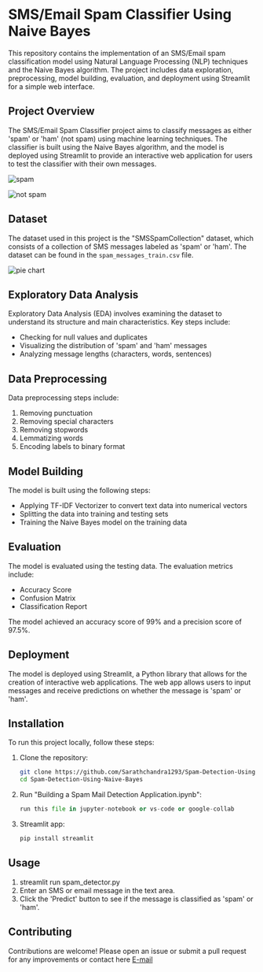 # SMS/Email Spam Classifier Using Naive Bayes


This repository contains the implementation of an SMS/Email spam classification model using Natural Language Processing (NLP) techniques and the Naive Bayes algorithm. The project includes data exploration, preprocessing, model building, evaluation, and deployment using Streamlit for a simple web interface.

## Project Overview

The SMS/Email Spam Classifier project aims to classify messages as either 'spam' or 'ham' (not spam) using machine learning techniques. The classifier is built using the Naive Bayes algorithm, and the model is deployed using Streamlit to provide an interactive web application for users to test the classifier with their own messages.

![spam](https://github.com/Sarathchandra1293/Spam_Detection_Using_Naive_Bayes/assets/99632999/cbd9f6e6-e3a3-41f6-846f-1870d6829a64)


![not spam](https://github.com/Sarathchandra1293/Spam_Detection_Using_Naive_Bayes/assets/99632999/ce5977bf-b820-4858-b74f-fe8d09fa317b)

## Dataset

The dataset used in this project is the "SMSSpamCollection" dataset, which consists of a collection of SMS messages labeled as 'spam' or 'ham'. The dataset can be found in the `spam_messages_train.csv` file.

![pie chart](https://github.com/Sarathchandra1293/Spam_Detection_Using_Naive_Bayes/assets/99632999/b7dcb6c0-9e32-4c34-8957-807a2bd7d022)

## Exploratory Data Analysis

Exploratory Data Analysis (EDA) involves examining the dataset to understand its structure and main characteristics. Key steps include:
- Checking for null values and duplicates
- Visualizing the distribution of 'spam' and 'ham' messages
- Analyzing message lengths (characters, words, sentences)

## Data Preprocessing

Data preprocessing steps include:
1. Removing punctuation
2. Removing special characters
3. Removing stopwords
4. Lemmatizing words
5. Encoding labels to binary format

## Model Building

The model is built using the following steps:
- Applying TF-IDF Vectorizer to convert text data into numerical vectors
- Splitting the data into training and testing sets
- Training the Naive Bayes model on the training data

## Evaluation

The model is evaluated using the testing data. The evaluation metrics include:
- Accuracy Score
- Confusion Matrix
- Classification Report

The model achieved an accuracy score of 99% and a precision score of 97.5%.

## Deployment

The model is deployed using Streamlit, a Python library that allows for the creation of interactive web applications. The web app allows users to input messages and receive predictions on whether the message is 'spam' or 'ham'.

## Installation

To run this project locally, follow these steps:

1. Clone the repository:
    ```bash
    git clone https://github.com/Sarathchandra1293/Spam-Detection-Using-Naive-Bayes/
    cd Spam-Detection-Using-Naive-Bayes
    ```

2. Run "Building a Spam Mail Detection Application.ipynb":
    ```python
    run this file in jupyter-notebook or vs-code or google-collab
    ```

3. Streamlit app:
    ```python
    pip install streamlit
    ```

## Usage

1. streamlit run spam_detector.py
2. Enter an SMS or email message in the text area.
3. Click the 'Predict' button to see if the message is classified as 'spam' or 'ham'.

## Contributing

Contributions are welcome! Please open an issue or submit a pull request for any improvements or contact here [E-mail](sarathchandraedubelli@gmail.com)

